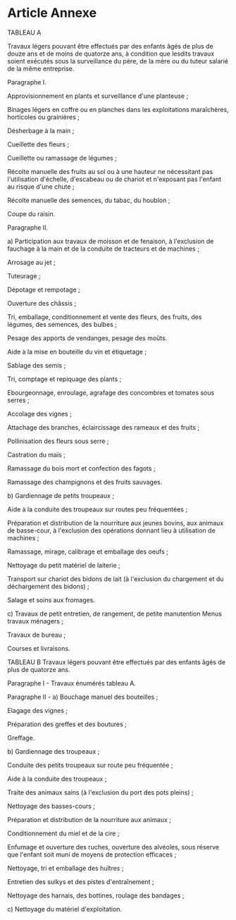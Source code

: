 # Article Annexe

TABLEAU A

Travaux légers pouvant être effectués par des enfants âgés de plus de douze ans et de moins de quatorze ans, à condition que lesdits travaux soient exécutés sous la surveillance du père, de la mère ou du tuteur salarié de la même entreprise.

Paragraphe I.

Approvisionnement en plants et surveillance d'une planteuse ;

Binages légers en coffre ou en planches dans les exploitations maraîchères, horticoles ou grainières ;

Désherbage à la main ;

Cueillette des fleurs ;

Cueillette ou ramassage de légumes ;

Récolte manuelle des fruits au sol ou à une hauteur ne nécessitant pas l'utilisation d'échelle, d'escabeau ou de chariot et n'exposant pas l'enfant au risque d'une chute ;

Récolte manuelle des semences, du tabac, du houblon ;

Coupe du raisin.

Paragraphe II.

a) Participation aux travaux de moisson et de fenaison, à l'exclusion de fauchage à la main et de la conduite de tracteurs et de machines ;

Arrosage au jet ;

Tuteurage ;

Dépotage et rempotage ;

Ouverture des châssis ;

Tri, emballage, conditionnement et vente des fleurs, des fruits, des légumes, des semences, des bulbes ;

Pesage des apports de vendanges, pesage des moûts.

Aide à la mise en bouteille du vin et étiquetage ;

Sablage des semis ;

Tri, comptage et repiquage des plants ;

Ebourgeonnage, enroulage, agrafage des concombres et tomates sous serres ;

Accolage des vignes ;

Attachage des branches, éclaircissage des rameaux et des fruits ;

Pollinisation des fleurs sous serre ;

Castration du maïs ;

Ramassage du bois mort et confection des fagots ;

Ramassage des champignons et des fruits sauvages.

b) Gardiennage de petits troupeaux ;

Aide à la conduite des troupeaux sur routes peu fréquentées ;

Préparation et distribution de la nourriture aux jeunes bovins, aux animaux de basse-cour, à l'exclusion des opérations donnant lieu à utilisation de machines ;

Ramassage, mirage, calibrage et emballage des oeufs ;

Nettoyage du petit matériel de laiterie ;

Transport sur chariot des bidons de lait (à l'exclusion du chargement et du déchargement des bidons) ;

Salage et soins aux fromages.

c) Travaux de petit entretien, de rangement, de petite manutention    Menus travaux ménagers ;

Travaux de bureau ;

Courses et livraisons.

TABLEAU B        Travaux légers pouvant être effectués par des enfants âgés de plus de quatorze ans.

Paragraphe I - Travaux énumérés tableau A.

Paragraphe II - a) Bouchage manuel des bouteilles ;

Elagage des vignes ;

Préparation des greffes et des boutures ;

Greffage.

b) Gardiennage des troupeaux ;

Conduite des petits troupeaux sur route peu fréquentée ;

Aide à la conduite des troupeaux ;

Traite des animaux sains (à l'exclusion du port des pots pleins) ;

Nettoyage des basses-cours ;

Préparation et distribution de la nourriture aux animaux ;

Conditionnement du miel et de la cire ;

Enfumage et ouverture des ruches, ouverture des alvéoles, sous réserve que l'enfant soit muni de moyens de protection efficaces ;

Nettoyage, tri et emballage des huîtres ;

Entretien des sulkys et des pistes d'entraînement ;

Nettoyage des harnais, des bottines, roulage des bandages ;

c) Nettoyage du matériel d'exploitation.
